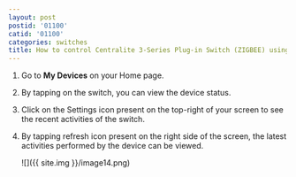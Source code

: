 ```yaml
---
layout: post
postid: '01100'
catid: '01100'
categories: switches
title: How to control Centralite 3-Series Plug-in Switch (ZIGBEE) using B.One App?
---
```


1. Go to **My Devices** on your Home page.

2. By tapping on the switch, you can view the device status.

3. Click on the Settings icon present on the top-right of your screen to see the recent activities of the switch.

4. By tapping refresh icon present on the right side of the screen, the latest activities performed by the device can be viewed.

    ![]({{ site.img }}/image14.png)